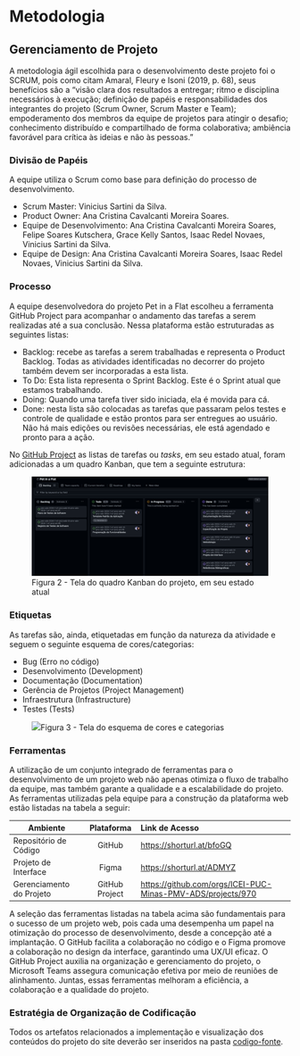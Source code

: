 # Metodologia

## Gerenciamento de Projeto
A metodologia ágil escolhida para o desenvolvimento deste projeto foi o SCRUM, pois como citam Amaral, Fleury e Isoni (2019, p. 68), seus benefícios são a “visão clara dos resultados a entregar; ritmo e disciplina necessários à execução; definição de papéis e responsabilidades dos integrantes do projeto (Scrum Owner, Scrum Master e Team); empoderamento dos membros da equipe de projetos para atingir o desafio; conhecimento distribuído e compartilhado de forma colaborativa; ambiência favorável para crítica às ideias e não às pessoas.”

### Divisão de Papéis

A equipe utiliza o Scrum como base para definição do processo de desenvolvimento.

- Scrum Master: Vinicius Sartini da Silva.
- Product Owner: Ana Cristina Cavalcanti Moreira Soares.
- Equipe de Desenvolvimento: Ana Cristina Cavalcanti Moreira Soares, Felipe Soares Kutschera, Grace Kelly Santos, Isaac Redel Novaes, Vinicius Sartini da Silva.
- Equipe de Design: Ana Cristina Cavalcanti Moreira Soares, Isaac Redel Novaes, Vinicius Sartini da Silva.

### Processo  

A equipe desenvolvedora do projeto Pet in a Flat escolheu a ferramenta GitHub Project para acompanhar o andamento das tarefas a serem realizadas até a sua conclusão. Nessa plataforma estão estruturadas as seguintes listas:

- Backlog: recebe as tarefas a serem trabalhadas e representa o Product Backlog. Todas as atividades identificadas no decorrer do projeto também devem ser incorporadas a esta lista.
-  To Do: Esta lista representa o Sprint Backlog. Este é o Sprint atual que estamos trabalhando. 
- Doing: Quando uma tarefa tiver sido iniciada, ela é movida para cá. 
- Done: nesta lista são colocadas as tarefas que passaram pelos testes e controle de qualidade e estão prontos para ser entregues ao usuário. Não há mais edições ou revisões necessárias, ele está agendado e pronto para a ação.

No [GitHub Project](https://github.com/orgs/ICEI-PUC-Minas-PMV-ADS/projects/970) as listas de tarefas ou *tasks*, em seu estado atual, foram adicionadas a um quadro Kanban, que tem a seguinte estrutura:

<figure> 
  <img src="/documentos/img/kanban2.png"
    <figcaption>Figura 2 - Tela do quadro Kanban do projeto, em seu estado atual</figcaption>
</figure> 

### Etiquetas
<p>As tarefas são, ainda, etiquetadas em função da natureza da atividade e seguem o seguinte esquema de cores/categorias:</p>

<ul>
  <li>Bug (Erro no código)</li>
  <li>Desenvolvimento (Development)</li>
  <li>Documentação (Documentation)</li>
  <li>Gerência de Projetos (Project Management)</li>
  <li>Infraestrutura (Infrastructure)</li>
  <li>Testes (Tests)</li>
</ul>

<figure> 
  <img src="https://user-images.githubusercontent.com/100447878/164068979-9eed46e1-9b44-461e-ab88-c2388e6767a1.png"
    <figcaption>Figura 3 - Tela do esquema de cores e categorias</figcaption>
</figure> 
  
### Ferramentas

A utilização de um conjunto integrado de ferramentas para o desenvolvimento de um projeto web não apenas otimiza o fluxo de trabalho da equipe, mas também garante a qualidade e a escalabilidade do projeto.
As ferramentas utilizadas pela equipe para a construção da plataforma web estão listadas na tabela a seguir:


| Ambiente    | Plataforma    | Link de Acesso |
| ------------- | :-------------: | :-------------- |
| Repositório de Código  | GitHub | https://shorturl.at/bfoGQ |
| Projeto de Interface | Figma  | https://shorturl.at/ADMYZ  |
| Gerenciamento do Projeto  | GitHub Project | https://github.com/orgs/ICEI-PUC-Minas-PMV-ADS/projects/970  |

A seleção das ferramentas listadas na tabela acima são fundamentais para o sucesso de um projeto web, pois cada uma desempenha um papel na otimização do processo de desenvolvimento, desde a concepção até a implantação. O GitHub facilita a colaboração no código e o Figma promove a colaboração no design da interface, garantindo uma UX/UI eficaz. O GitHub Project auxilia na organização e gerenciamento do projeto, o Microsoft Teams assegura comunicação efetiva por meio de reuniões de alinhamento. Juntas, essas ferramentas melhoram a eficiência, a colaboração e a qualidade do projeto. 

### Estratégia de Organização de Codificação 

Todos os artefatos relacionados a implementação e visualização dos conteúdos do projeto do site deverão ser inseridos na pasta [codigo-fonte]([http://https://github.com/ICEI-PUC-Minas-PMV-ADS/WebApplicationProject-Template-v2/tree/main/codigo-fonte](https://github.com/ICEI-PUC-Minas-PMV-ADS/pmv-ads-2024-1-e1-proj-web-t4-pmv-ads-2024-1-e1-proj-pet/tree/main/codigo-fonte)). 
